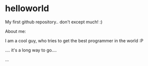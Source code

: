 helloworld
==========

My first github repository.. don't except much! :)

About me:

I am a cool guy, who tries to get the best programmer in the world :P

.... it's a long way to go....

...
